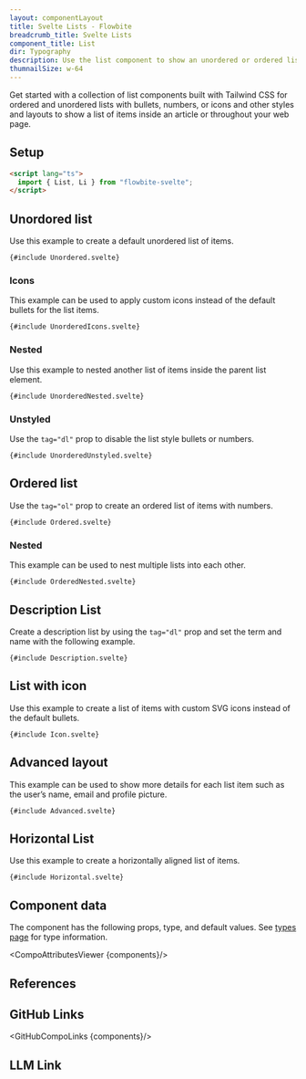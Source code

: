 ```yaml
---
layout: componentLayout
title: Svelte Lists - Flowbite
breadcrumb_title: Svelte Lists
component_title: List
dir: Typography
description: Use the list component to show an unordered or ordered list of items based on multiple styles, layouts, and variants built with Tailwind CSS and Flowbite
thumnailSize: w-64
---
```


<script lang="ts">
  import { CompoAttributesViewer, GitHubCompoLinks, toKebabCase, LlmLink } from '../../utils'
 
  const components = 'List, Li, DescriptionList'
</script>

Get started with a collection of list components built with Tailwind CSS for ordered and unordered lists with bullets, numbers, or icons and other styles and layouts to show a list of items inside an article or throughout your web page.

## Setup

```html
<script lang="ts">
  import { List, Li } from "flowbite-svelte";
</script>
```

## Unordored list

Use this example to create a default unordered list of items.

```svelte example
{#include Unordered.svelte}
```

### Icons

This example can be used to apply custom icons instead of the default bullets for the list items.

```svelte example
{#include UnorderedIcons.svelte}
```

### Nested

Use this example to nested another list of items inside the parent list element.

```svelte example
{#include UnorderedNested.svelte}
```

### Unstyled

Use the `tag="dl"` prop to disable the list style bullets or numbers.

```svelte example
{#include UnorderedUnstyled.svelte}
```

## Ordered list

Use the `tag="ol"` prop to create an ordered list of items with numbers.

```svelte example
{#include Ordered.svelte}
```

### Nested

This example can be used to nest multiple lists into each other.

```svelte example
{#include OrderedNested.svelte}
```

## Description List

Create a description list by using the `tag="dl"` prop and set the term and name with the following example.

```svelte example
{#include Description.svelte}
```

## List with icon

Use this example to create a list of items with custom SVG icons instead of the default bullets.

```svelte example
{#include Icon.svelte}
```

## Advanced layout

This example can be used to show more details for each list item such as the user’s name, email and profile picture.

```svelte example
{#include Advanced.svelte}
```

## Horizontal List

Use this example to create a horizontally aligned list of items.

```svelte example
{#include Horizontal.svelte}
```

## Component data

The component has the following props, type, and default values. See [types page](/docs/pages/typescript) for type information.

<CompoAttributesViewer {components}/>

## References

## GitHub Links

<GitHubCompoLinks {components}/>

## LLM Link

<LlmLink />
